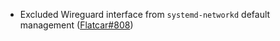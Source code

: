 - Excluded Wireguard interface from `systemd-networkd` default management ([Flatcar#808](https://github.com/flatcar-linux/Flatcar/issues/808))
